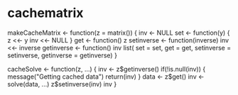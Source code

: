 cachematrix
===========
makeCacheMatrix <- function(z = matrix()) {
  inv <- NULL
  set <- function(y) {
    z <<- y
    inv <<- NULL
  }
  get <- function() z
  setinverse <- function(inverse) inv <<- inverse
  getinverse <- function() inv
  list(
    set = set,
    get = get,
    setinverse = setinverse,
    getinverse = getinverse)
}

cacheSolve <- function(z, ...) {
   inv <- z$getinverse()
  if(!is.null(inv)) {
    message("Getting cached data")
    return(inv)
  }
  data <- z$get()
  inv <- solve(data, ...)
  z$setinverse(inv)
  inv
}
